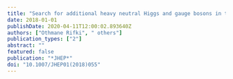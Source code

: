```yaml
---
title: "Search for additional heavy neutral Higgs and gauge bosons in the ditau final state produced in 36 fb$^−1$ of pp collisions at $ sqrts=13 $ TeV with the ATLAS detector"
date: 2018-01-01
publishDate: 2020-04-11T12:00:02.893640Z
authors: ["Othmane Rifki", " others"]
publication_types: ["2"]
abstract: ""
featured: false
publication: "*JHEP*"
doi: "10.1007/JHEP01(2018)055"
---
```


